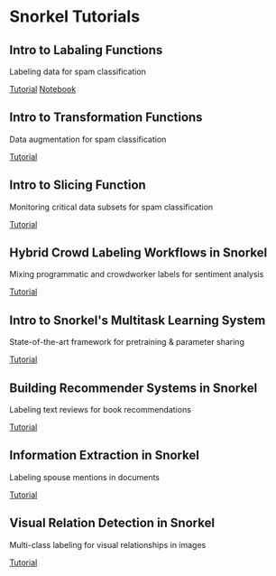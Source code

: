 # Snorkel Tutorials

## Intro to Labaling Functions
Labeling data for spam classification

[Tutorial](https://www.snorkel.org/use-cases/01-spam-tutorial)
[Notebook](spam-classification/01-intro-to-labeling-function.ipynb)

## Intro to Transformation Functions
Data augmentation for spam classification

[Tutorial](https://www.snorkel.org/use-cases/02-spam-data-augmentation-tutorial)

## Intro to Slicing Function
Monitoring critical data subsets for spam classification

[Tutorial](https://www.snorkel.org/use-cases/03-spam-data-slicing-tutorial)

## Hybrid Crowd Labeling Workflows in Snorkel
Mixing programmatic and crowdworker labels for sentiment analysis

[Tutorial](https://www.snorkel.org/use-cases/crowdsourcing-tutorial)

## Intro to Snorkel's Multitask Learning System
State-of-the-art framework for pretraining & parameter sharing

[Tutorial](https://www.snorkel.org/use-cases/multitask-tutorial)

## Building Recommender Systems in Snorkel
Labeling text reviews for book recommendations

[Tutorial](https://www.snorkel.org/use-cases/recsys-tutorial)

## Information Extraction in Snorkel
Labeling spouse mentions in documents

[Tutorial](https://www.snorkel.org/use-cases/spouse-demo)

## Visual Relation Detection in Snorkel
Multi-class labeling for visual relationships in images

[Tutorial](https://www.snorkel.org/use-cases/visual-relation-tutorial)